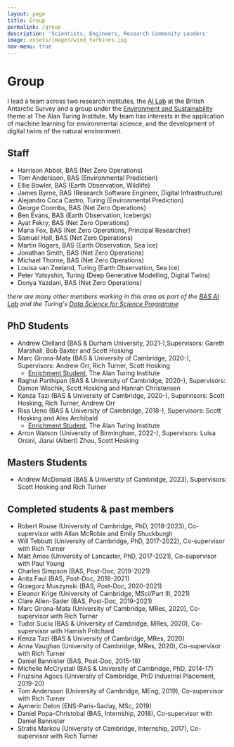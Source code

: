 ```yaml
---
layout: page
title: Group
permalink: /group
description: 'Scientists, Engineers, Research Community Leaders'
image: assets/images/wind_turbines.jpg
nav-menu: true
---
```


<h1>Group</h1>

I lead a team across two research institutes, the [AI Lab](https://www.bas.ac.uk/ai) at the British Antarctic Survey and a group under the [Environment and Sustainability](https://www.turing.ac.uk/research/research-projects/environment-and-sustainability) theme at The Alan Turing Institute. My team has interests in the application of machine learning for environmental science, and the development of digital twins of the natural environment.

## Staff
* Harrison Abbot, BAS (Net Zero Operations)
* Tom Andersson, BAS (Environmental Prediction)
* Ellie Bowler, BAS (Earth Observation, Wildlife)
* James Byrne, BAS (Research Software Engineer, Digital Infrastructure)
* Alejandro Coca Castro, Turing (Environmental Prediction)
* George Coombs, BAS (Net Zero Operations)
* Ben Evans, BAS (Earth Observation, Icebergs)
* Ayat Fekry, BAS (Net Zero Operations)
* Maria Fox, BAS (Net Zero Operations, Principal Researcher)
* Samuel Hall, BAS (Net Zero Operations)
* Martin Rogers, BAS (Earth Observation, Sea Ice)
* Jonathan Smith, BAS (Net Zero Operations)
* Michael Thorne, BAS (Net Zero Operations)
* Louisa van Zeeland, Turing (Earth Observation, Sea Ice)
* Peter Yatsyshin, Turing (Deep Generative Modelling, Digital Twins)
* Donya Yazdani, BAS (Net Zero Operations)

_there are many other members working in this area as part of the [BAS AI Lab](https://www.bas.ac.uk/team/science-teams/ai-lab/#people) and the Turing's [Data Science for Science Programme](https://www.turing.ac.uk/research/research-programmes/data-science-science)_

## PhD Students
* Andrew Clelland (BAS & Durham University, 2021-),Supervisors: Gareth Marshall, Bob Baxter and Scott Hosking
* Marc Girona-Mata (BAS & University of Cambridge, 2020-), Supervisors: Andrew Orr, Rich Turner, Scott Hosking
    * [Enrichment Student](https://www.turing.ac.uk/people/enrichment-students/marc-girona-mata), The Alan Turing Institute
* Raghul Parthipan (BAS & University of Cambridge, 2020-), Supervisors: Damon Wischik, Scott Hosking and Hannah Christensen
* Kenza Tazi (BAS & University of Cambridge, 2020-), Supervisors: Scott Hosking, Rich Turner, Andrew Orr
* Risa Ueno (BAS & University of Cambridge, 2018-), Supervisors: Scott Hosking and Alex Archibald
    * [Enrichment Student](https://www.turing.ac.uk/people/risa-ueno), The Alan Turing Institute
* Arron Watson (University of Birmingham, 2022-), Supervisors: Luisa Orsini, Jiarui (Albert) Zhou, Scott Hosking

## Masters Students
* Andrew McDonald (BAS & University of Cambridge, 2023), Supervisors: Scott Hosking and Rich Turner

<!-- ## Internship Students -->

## Completed students & past members
* Robert Rouse (University of Cambridge, PhD, 2018-2023), Co-supervisor with Allan McRobie and Emily Shuckburgh
* Will Tebbutt (University of Cambridge, PhD, 2017-2022), Co-supervisor with Rich Turner
* Matt Amos (University of Lancaster, PhD, 2017-2021), Co-supervisor with Paul Young
* Charles Simpson (BAS, Post-Doc, 2019-2021)
* Anita Faul (BAS, Post-Doc, 2018-2021)
* Grzegorz Muszynski (BAS, Post-Doc, 2020-2021) 
* Eleanor Krige (University of Cambridge, MSci/Part III, 2021)
* Clare Allen-Sader (BAS, Post-Doc, 2019-2021) 
* Marc Girona-Mata (University of Cambridge, MRes, 2020), Co-supervisor with Rich Turner
* Tudor Suciu (BAS & University of Cambridge, MRes, 2020), Co-supervisor with Hamish Pritchard
* Kenza Tazi (BAS & University of Cambridge, MRes, 2020)
* Anna Vaughan (University of Cambridge, MRes, 2020), Co-supervisor with Rich Turner
* Daniel Bannister (BAS, Post-Doc, 2015-18)
* Michelle McCrystall (BAS & University of Cambridge, PhD, 2014-17)
* Fruzsina Agocs (University of Cambridge, PhD Industrial Placement, 2019-20)
* Tom Andersson (University of Cambridge, MEng, 2019), Co-supervisor with Rich Turner
* Aymeric Delon (ENS-Paris-Saclay, MSc, 2019)
* Daniel Popa-Christobal (BAS, Internship, 2018), Co-supervisor with Daniel Bannister
* Stratis Markou (University of Cambridge, Internship, 2017), Co-supervisor with Rich Turner



